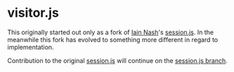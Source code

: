 # visitor.js

This originally started out only as a fork of [Iain Nash]'s [session.js].
In the meanwhile this fork has evolved to something more different
in regard to implementation.

Contribution to the original [session.js] will continue on the [session.js branch].

[Iain Nash]: http://iain.in/
[session.js]: https://github.com/codejoust/session.js
[session.js branch]: https://github.com/jhermsmeier/visitor.js/tree/session.js